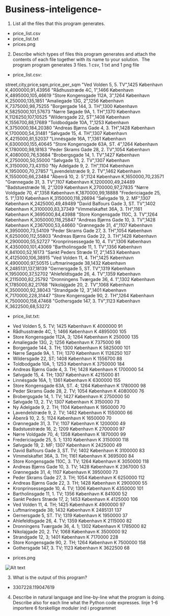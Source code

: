 # Business-inteligence-

1. List all the files that this program generates.
  - price_list.csv
  - price_list.txt
  - prices.png
  
2. Describe which types of files this program generates and attach the contents of each file together with its name to your solution.
  The program program generates 3 files. 1 csv, 1 txt and 1 png file 

  - price_list.csv:

  street,city,price,sqm,price_per_sqm
"Ved Volden 5, 5. TV",1425 København K,4000000,91,43956
"Rådhusstræde 4C, 1",1466 København K,4895000,105,46619
"Store Kongensgade 112A, 3",1264 København K,250000,135,1851
"Amaliegade 13G, 2",1256 København K,7375000,98,75255
"Borgergade 144, 3. TH",1300 København K,5825000,101,57673
"Nørre Søgade 9A, 1. TH",1370 København K,1126250,107,10525
"Wildersgade 22, ST",1408 København K,1556700,88,17689
"Toldbodgade 10A, 1",1253 København K,3750000,184,20380
"Andreas Bjørns Gade 4, 3. TH",1428 København K,1700000,54,31481
"Sølvgade 15, 4. TH",1307 København K,4215000,81,52037
"Linnésgade 16A, 1",1361 København K,6300000,155,40645
"Store Kongensgade 63A, ST. 4",1264 København K,1780000,98,18163
"Peder Skrams Gade 28, 2. TV",1054 København K,4080000,76,53684
"Brobergsgade 14, 1. TV",1427 København K,2750000,50,55000
"Sølvgade 13, 2. TV",1307 København K,3150000,73,43150
"Ny Adelgade 9, 2. TH",1104 København K,1950000,70,27857
"Lavendelstræde 9, 2. TV",1462 København K,1550000,66,23484
"Åbenrå 10, 2. 5",1124 København K,1650000,70,23571
"Grønnegade 31, 3. TV",1107 København K,1200000,49,24489
"Badstuestræde 16, 2",1209 København K,2700000,97,27835
"Nørre Voldgade 70, 4",1358 København K,1870000,99,18888
"Fredericiagade 25, 5. 1",1310 København K,3150000,118,26694
"Sølvgade 19, 2. MF",1307 København K,2425000,49,49489
"David Balfours Gade 3, ST. TV",1402 København K,3100000,83,37349
"Vimmelskaftet 36A, 3. TH",1161 København K,3695000,84,43988
"Store Kongensgade 110C, 3. TV",1264 København K,3050000,118,25847
"Andreas Bjørns Gade 10, 3. TV",1428 København K,2367000,53,44660
"Grønnegade 31, 4",1107 København K,3950000,73,54109
"Peder Skrams Gade 27, 3. TH",1054 København K,6250000,112,55803
"Andreas Bjørns Gade 22, 3. TH",1428 København K,2900000,55,52727
"Kronprinsessegade 10, 4. TV",1306 København K,4350000,101,43069
"Bartholinsgade 11, 1. TV",1356 København K,841000,52,16173
"Sankt Peders Stræde 17, 2",1453 København K,4125000,106,38915
"Ved Volden 11, 4. TH",1425 København K,4900000,97,50515
Luftmarinegade 38,1432 København K,2485131,137,18139
"Gernersgade 5, ST. TV",1319 København K,1950000,37,52702
"Ahlefeldtsgade 26, 4. TV",1359 København K,2115000,82,25792
"Dronningens Tværgade 36, 4. 1",1302 København K,1785000,82,21768
"Nikolajgade 20, 2. TV",1068 København K,3500000,92,38043
"Strandgade 12, 3",1401 København K,7170000,228,31447
"Store Kongensgade 90, 2. TH",1264 København K,7500000,158,47468
"Gothersgade 147, 3. TV",1123 København K,3622500,68,53272


  - price_list.txt:

  * Ved Volden 5, 5. TV; 1425 København K	4000000	91
  * Rådhusstræde 4C, 1; 1466 København K	4895000	105
  * Store Kongensgade 112A, 3; 1264 København K	250000	135
  * Amaliegade 13G, 2; 1256 København K	7375000	98
  * Borgergade 144, 3. TH; 1300 København K	5825000	101
  * Nørre Søgade 9A, 1. TH; 1370 København K	1126250	107
  * Wildersgade 22, ST; 1408 København K	1556700	88
  * Toldbodgade 10A, 1; 1253 København K	3750000	184
  * Andreas Bjørns Gade 4, 3. TH; 1428 København K	1700000	54
  * Sølvgade 15, 4. TH; 1307 København K	4215000	81
  * Linnésgade 16A, 1; 1361 København K	6300000	155
  * Store Kongensgade 63A, ST. 4; 1264 København K	1780000	98
  * Peder Skrams Gade 28, 2. TV; 1054 København K	4080000	76
  * Brobergsgade 14, 1. TV; 1427 København K	2750000	50
  * Sølvgade 13, 2. TV; 1307 København K	3150000	73
  * Ny Adelgade 9, 2. TH; 1104 København K	1950000	70
  * Lavendelstræde 9, 2. TV; 1462 København K	1550000	66
  * Åbenrå 10, 2. 5; 1124 København K	1650000	70
  * Grønnegade 31, 3. TV; 1107 København K	1200000	49
  * Badstuestræde 16, 2; 1209 København K	2700000	97
  * Nørre Voldgade 70, 4; 1358 København K	1870000	99
  * Fredericiagade 25, 5. 1; 1310 København K	3150000	118
  * Sølvgade 19, 2. MF; 1307 København K	2425000	49
  * David Balfours Gade 3, ST. TV; 1402 København K	3100000	83
  * Vimmelskaftet 36A, 3. TH; 1161 København K	3695000	84
  * Store Kongensgade 110C, 3. TV; 1264 København K	3050000	118
  * Andreas Bjørns Gade 10, 3. TV; 1428 København K	2367000	53
  * Grønnegade 31, 4; 1107 København K	3950000	73
  * Peder Skrams Gade 27, 3. TH; 1054 København K	6250000	112
  * Andreas Bjørns Gade 22, 3. TH; 1428 København K	2900000	55
  * Kronprinsessegade 10, 4. TV; 1306 København K	4350000	101
  * Bartholinsgade 11, 1. TV; 1356 København K	841000	52
  * Sankt Peders Stræde 17, 2; 1453 København K	4125000	106
  * Ved Volden 11, 4. TH; 1425 København K	4900000	97
  * Luftmarinegade 38; 1432 København K	2485131	137
  * Gernersgade 5, ST. TV; 1319 København K	1950000	37
  * Ahlefeldtsgade 26, 4. TV; 1359 København K	2115000	82
  * Dronningens Tværgade 36, 4. 1; 1302 København K	1785000	82
  * Nikolajgade 20, 2. TV; 1068 København K	3500000	92
  * Strandgade 12, 3; 1401 København K	7170000	228
  * Store Kongensgade 90, 2. TH; 1264 København K	7500000	158
  * Gothersgade 147, 3. TV; 1123 København K	3622500	68
  
  - prices.png
  
![Alt text](https://github.com/pilgaard/Business-inteligence-/blob/master/prices.png)  

3. What is the output of this program?
  - 3307228.119047619
4. Describe in natural language and line-by-line what the program is doing. Describe also for each line what the Python code expresses.
  linje 1-6 importere 6 forskellige moduler ind i programmet
  
